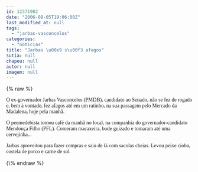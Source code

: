```yaml
---
id: 12371902
date: "2006-08-05T19:06:00Z"
last_modified_at: null
tags:
  - "jarbas-vasconcelos"
categories:
  - "noticias"
title: "Jarbas \u00e9 s\u00f3 afagos"
sutia: null
chapeu: null
autor: null
imagem: null
---
```

{\% raw %}
<p><P><FONT face=Verdana>O ex-governador Jarbas Vasconcelos (PMDB), candidato ao Senado,&nbsp;não se fez de rogado e, bem à vontade, fez afagos&nbsp;até em um ratinho, na sua passagem pelo Mercado da Madalena, hoje pela manhã. </FONT></P></p>
<p><P><FONT face=Verdana>O peemedebista tomou café da manhã no local, na companhia do governador-candidato Mendonça Filho (PFL). Comeram macaxeira, bode guizado e tomaram até uma cervejinha... </FONT></P></p>
<p><P><FONT face=Verdana>Jarbas aproveitou para fazer compras e saiu de lá com sacolas cheias.&nbsp;Levou peixe cioba, costela de porco e carne de sol.</FONT></P> </p>
{\% endraw %}